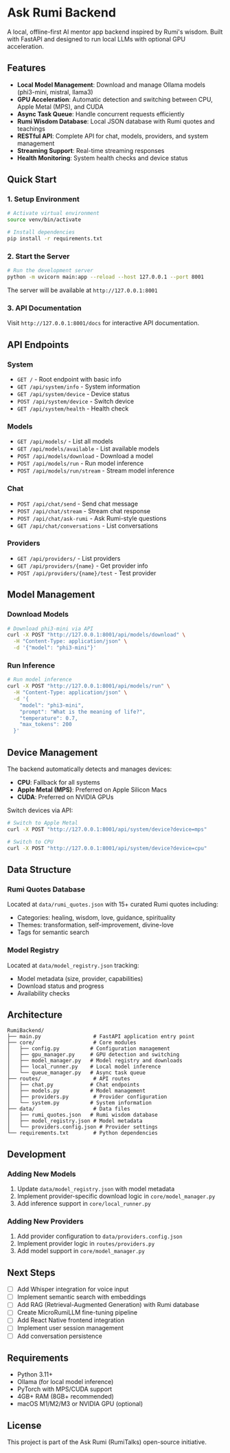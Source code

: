 # Ask Rumi Backend

A local, offline-first AI mentor app backend inspired by Rumi's wisdom. Built with FastAPI and designed to run local LLMs with optional GPU acceleration.

## Features

- **Local Model Management**: Download and manage Ollama models (phi3-mini, mistral, llama3)
- **GPU Acceleration**: Automatic detection and switching between CPU, Apple Metal (MPS), and CUDA
- **Async Task Queue**: Handle concurrent requests efficiently
- **Rumi Wisdom Database**: Local JSON database with Rumi quotes and teachings
- **RESTful API**: Complete API for chat, models, providers, and system management
- **Streaming Support**: Real-time streaming responses
- **Health Monitoring**: System health checks and device status

## Quick Start

### 1. Setup Environment

```bash
# Activate virtual environment
source venv/bin/activate

# Install dependencies
pip install -r requirements.txt
```

### 2. Start the Server

```bash
# Run the development server
python -m uvicorn main:app --reload --host 127.0.0.1 --port 8001
```

The server will be available at `http://127.0.0.1:8001`

### 3. API Documentation

Visit `http://127.0.0.1:8001/docs` for interactive API documentation.

## API Endpoints

### System
- `GET /` - Root endpoint with basic info
- `GET /api/system/info` - System information
- `GET /api/system/device` - Device status
- `POST /api/system/device` - Switch device
- `GET /api/system/health` - Health check

### Models
- `GET /api/models/` - List all models
- `GET /api/models/available` - List available models
- `POST /api/models/download` - Download a model
- `POST /api/models/run` - Run model inference
- `POST /api/models/run/stream` - Stream model inference

### Chat
- `POST /api/chat/send` - Send chat message
- `POST /api/chat/stream` - Stream chat response
- `POST /api/chat/ask-rumi` - Ask Rumi-style questions
- `GET /api/chat/conversations` - List conversations

### Providers
- `GET /api/providers/` - List providers
- `GET /api/providers/{name}` - Get provider info
- `POST /api/providers/{name}/test` - Test provider

## Model Management

### Download Models

```bash
# Download phi3-mini via API
curl -X POST "http://127.0.0.1:8001/api/models/download" \
  -H "Content-Type: application/json" \
  -d '{"model": "phi3-mini"}'
```

### Run Inference

```bash
# Run model inference
curl -X POST "http://127.0.0.1:8001/api/models/run" \
  -H "Content-Type: application/json" \
  -d '{
    "model": "phi3-mini",
    "prompt": "What is the meaning of life?",
    "temperature": 0.7,
    "max_tokens": 200
  }'
```

## Device Management

The backend automatically detects and manages devices:

- **CPU**: Fallback for all systems
- **Apple Metal (MPS)**: Preferred on Apple Silicon Macs
- **CUDA**: Preferred on NVIDIA GPUs

Switch devices via API:

```bash
# Switch to Apple Metal
curl -X POST "http://127.0.0.1:8001/api/system/device?device=mps"

# Switch to CPU
curl -X POST "http://127.0.0.1:8001/api/system/device?device=cpu"
```

## Data Structure

### Rumi Quotes Database
Located at `data/rumi_quotes.json` with 15+ curated Rumi quotes including:
- Categories: healing, wisdom, love, guidance, spirituality
- Themes: transformation, self-improvement, divine-love
- Tags for semantic search

### Model Registry
Located at `data/model_registry.json` tracking:
- Model metadata (size, provider, capabilities)
- Download status and progress
- Availability checks

## Architecture

```
RumiBackend/
├── main.py                 # FastAPI application entry point
├── core/                   # Core modules
│   ├── config.py          # Configuration management
│   ├── gpu_manager.py     # GPU detection and switching
│   ├── model_manager.py   # Model registry and downloads
│   ├── local_runner.py    # Local model inference
│   └── queue_manager.py   # Async task queue
├── routes/                 # API routes
│   ├── chat.py            # Chat endpoints
│   ├── models.py          # Model management
│   ├── providers.py        # Provider configuration
│   └── system.py          # System information
├── data/                   # Data files
│   ├── rumi_quotes.json   # Rumi wisdom database
│   ├── model_registry.json # Model metadata
│   └── providers.config.json # Provider settings
└── requirements.txt        # Python dependencies
```

## Development

### Adding New Models

1. Update `data/model_registry.json` with model metadata
2. Implement provider-specific download logic in `core/model_manager.py`
3. Add inference support in `core/local_runner.py`

### Adding New Providers

1. Add provider configuration to `data/providers.config.json`
2. Implement provider logic in `routes/providers.py`
3. Add model support in `core/model_manager.py`

## Next Steps

- [ ] Add Whisper integration for voice input
- [ ] Implement semantic search with embeddings
- [ ] Add RAG (Retrieval-Augmented Generation) with Rumi database
- [ ] Create MicroRumiLLM fine-tuning pipeline
- [ ] Add React Native frontend integration
- [ ] Implement user session management
- [ ] Add conversation persistence

## Requirements

- Python 3.11+
- Ollama (for local model inference)
- PyTorch with MPS/CUDA support
- 4GB+ RAM (8GB+ recommended)
- macOS M1/M2/M3 or NVIDIA GPU (optional)

## License

This project is part of the Ask Rumi (RumiTalks) open-source initiative.
